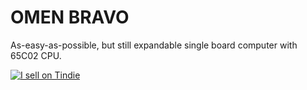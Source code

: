 # OMEN BRAVO

As-easy-as-possible, but still expandable single board computer with 65C02 CPU.

[![I sell on Tindie](https://d2ss6ovg47m0r5.cloudfront.net/badges/tindie-larges.png)](https://www.tindie.com/stores/parallaxis/?ref=offsite_badges&utm_source=sellers_parallaxis&utm_medium=badges&utm_campaign=badge_large)

